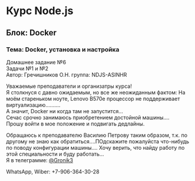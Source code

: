 # Курс Node.js  
## Блок: Docker 
### Тема: Docker, установка и настройка
Домашнее задание №6  
Задачи №1 и №2  
Автор: Гречишников О.Н. группа: NDJS-ASINHR  


Уважаемые преподаватели и организатры курса!  
Я столкнуся с давно ожидаемым, но все же неожиданным фактом:
На моём стареньком ноуте, Lenovo B570e процессор не поддерживает виртуализацию..........  
А значит, Docker ни когда там не запустится...  
Сечас срочно занимаюсь приобретением достойной машины....  
Прошу войти в мое положение и подвигать дедлайны.  
  
  Обращаюсь к преподавателю Василию Петрову таким образом, т.к. по другому не знаю как обратиться....ПОдскажите пожалуйста что-нибудь по поводу конфигурации машины.... 
  Хочу верить, что найду работу по этой специальности и буду работать...  
  Я в телеграмме: [@Gronik3]('https://t.me/Gronik3')  

WhatsApp, Wiber: +7-906-364-30-28
